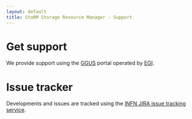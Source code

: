 ```yaml
---
layout: default
title: StoRM Storage Resource Manager - Support
---
```


# Get support
	
We provide support using the [GGUS](https://ggus.eu/pages/ticket.php) portal
operated by [EGI](http://www.egi.eu/).

# Issue tracker

Developments and issues are tracked using the [INFN JIRA issue tracking service](https://issues.infn.it/jira/browse/STOR).

